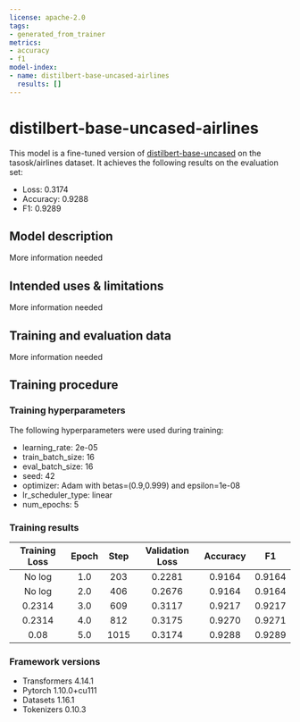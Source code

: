 ```yaml
---
license: apache-2.0
tags:
- generated_from_trainer
metrics:
- accuracy
- f1
model-index:
- name: distilbert-base-uncased-airlines
  results: []
---
```


<!-- This model card has been generated automatically according to the information the Trainer had access to. You
should probably proofread and complete it, then remove this comment. -->

# distilbert-base-uncased-airlines

This model is a fine-tuned version of [distilbert-base-uncased](https://huggingface.co/distilbert-base-uncased) on the tasosk/airlines dataset.
It achieves the following results on the evaluation set:
- Loss: 0.3174
- Accuracy: 0.9288
- F1: 0.9289

## Model description

More information needed

## Intended uses & limitations

More information needed

## Training and evaluation data

More information needed

## Training procedure

### Training hyperparameters

The following hyperparameters were used during training:
- learning_rate: 2e-05
- train_batch_size: 16
- eval_batch_size: 16
- seed: 42
- optimizer: Adam with betas=(0.9,0.999) and epsilon=1e-08
- lr_scheduler_type: linear
- num_epochs: 5

### Training results

| Training Loss | Epoch | Step | Validation Loss | Accuracy | F1     |
|:-------------:|:-----:|:----:|:---------------:|:--------:|:------:|
| No log        | 1.0   | 203  | 0.2281          | 0.9164   | 0.9164 |
| No log        | 2.0   | 406  | 0.2676          | 0.9164   | 0.9164 |
| 0.2314        | 3.0   | 609  | 0.3117          | 0.9217   | 0.9217 |
| 0.2314        | 4.0   | 812  | 0.3175          | 0.9270   | 0.9271 |
| 0.08          | 5.0   | 1015 | 0.3174          | 0.9288   | 0.9289 |


### Framework versions

- Transformers 4.14.1
- Pytorch 1.10.0+cu111
- Datasets 1.16.1
- Tokenizers 0.10.3
